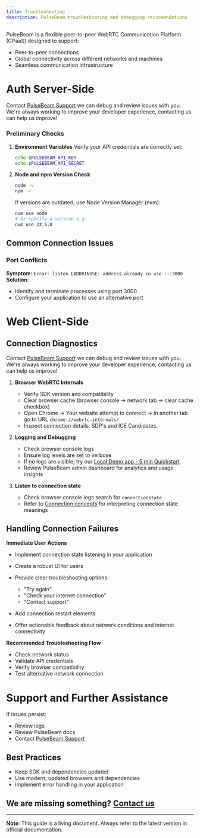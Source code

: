 ```yaml
---
title: Troubleshooting
description: PulseBeam troubleshooting and debugging reccomendations
---
```


PulseBeam is a flexible peer-to-peer WebRTC Communication Platform (CPaaS) designed to support:
- Peer-to-peer connections
- Global connectivity across different networks and machines
- Seamless communication infrastructure

# Auth Server-Side

Contact [PulseBeam Support](/docs/community-and-support/support/) we can debug and review issues with you. We're always working to improve your developer experience, contacting us can help us improve!

### Preliminary Checks

1. **Environment Variables**
   Verify your API credentials are correctly set:
   ```bash
   echo $PULSEBEAM_API_KEY
   echo $PULSEBEAM_API_SECRET
   ```

2. **Node and npm Version Check**
    
   ```bash
   node -v
   npm -v
   ```
   If versions are outdated, use Node Version Manager (nvm):
   ```bash
   nvm use node
   # Or specify a version e.g.
   nvm use 23.5.0
   ```

## Common Connection Issues

### Port Conflicts
**Symptom**: `Error: listen EADDRINUSE: address already in use :::3000`
**Solution**: 
- Identify and terminate processes using port 3000
- Configure your application to use an alternative port

# Web Client-Side 

## Connection Diagnostics

Contact [PulseBeam Support](/docs/community-and-support/support/) we can debug and review issues with you. We're always working to improve your developer experience, contacting us can help us improve!

1. **Browser WebRTC Internals**
   - Verify SDK version and compatibility
   - Clear browser cache (browser console -> network tab -> clear cache checkbox)
   - Open Chrome -> Your website attempt to connect -> in another tab go to URL `chrome://webrtc-internals/`
   - Inspect connection details, SDP's and ICE Candidates.

2. **Logging and Debugging**
   - Check browser console logs
   - Ensure log levels are set to verbose
   - If no logs are visible, try our [Local Demo app - 5 min Quickstart](/docs/getting-started/quick-start/). 
   - Review PulseBeam admin dashboard for analytics and usage insights

3. **Listen to connection state**
   - Check browser console logs search for `connectionstate`
   - Refer to [Connection concepts](http://localhost:4321/docs/concepts/connection#connection-state) for interpreting connection state meanings

## Handling Connection Failures

**Immediate User Actions**

* Implement connection state listening in your application
* Create a robust UI for users
* Provide clear troubleshooting options:

    - "Try again"
    - "Check your internet connection"
    - "Contact support"

* Add connection restart elements
* Offer actionable feedback about network conditions and internet connectivity


**Recommended Troubleshooting Flow**

* Check network status
* Validate API credentials
* Verify browser compatibility
* Test alternative network connection

# Support and Further Assistance

If issues persist:
- Review logs
- Review PulseBeam docs
- Contact [PulseBeam Support](/docs/community-and-support/support/)

## Best Practices

- Keep SDK and dependencies updated
- Use modern, updated browsers and dependencies
- Implement error handling in your application

## We are missing something? [Contact us](/docs/community-and-support/discord/)

---

**Note**: This guide is a living document. Always refer to the latest version in official documentation.